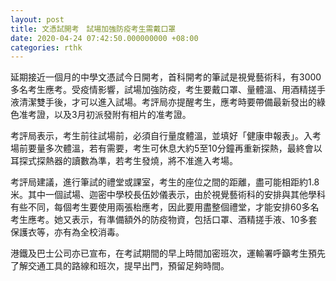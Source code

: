 ```yaml
---
layout: post
title: 文憑試開考　試場加強防疫考生需戴口罩
date: 2020-04-24 07:42:50.000000000 +08:00
categories: rthk
---
```


延期接近一個月的中學文憑試今日開考，首科開考的筆試是視覺藝術科，有3000多名考生應考。受疫情影響，試場加強防疫，考生要戴口罩、量體溫、用酒精搓手液清潔雙手後，才可以進入試場。考評局亦提醒考生，應考時要帶備最新發出的綠色准考證，以及3月初派發附有相片的准考證。

考評局表示，考生前往試場前，必須自行量度體溫，並填好「健康申報表」。入考場前要量多次體溫，若有需要，考生可休息大約5至10分鐘再重新探熱，最終會以耳探式探熱器的讀數為準，若考生發燒，將不准進入考場。

考評局建議，進行筆試的禮堂或課室，考生的座位之間的距離，盡可能相距約1.8米。其中一個試場、迦密中學校長伍妙儀表示，由於視覺藝術科的安排與其他學科有些不同，每個考生要使用兩張枱應考，因此要用盡整個禮堂，才能安排60多名考生應考。她又表示，有準備額外的防疫物資，包括口罩、酒精搓手液、10多套保護衣等，亦有為全校消毒。

港鐵及巴士公司亦已宣布，在考試期間的早上時間加密班次，運輸署呼籲考生預先了解交通工具的路線和班次，提早出門，預留足夠時間。
